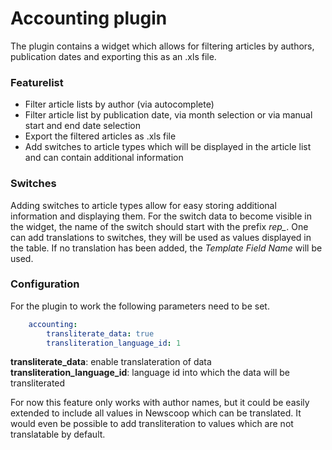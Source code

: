 # Accounting plugin

The plugin contains a widget which allows for filtering articles by authors,
publication dates and exporting this as an .xls file.

### Featurelist
* Filter article lists by author (via autocomplete)
* Filter article list by publication date, via month selection or via manual start and end date selection
* Export the filtered articles as .xls file
* Add switches to article types which will be displayed in the article list and can contain additional information

### Switches
Adding switches to article types allow for easy storing additional information and displaying them. For the switch data to become visible in the widget, the name of the switch should start with the prefix *rep_*. One can add translations to switches, they will be used as values displayed in the table. If no translation has been added, the *Template Field Name* will be used.

### Configuration
For the plugin to work the following parameters need to be set.

```yaml
    accounting:
        transliterate_data: true
        transliteration_language_id: 1
```

**transliterate_data**: enable translateration of data
**transliteration_language_id**: language id into which the data will be transliterated

For now this feature only works with author names, but it could be easily extended
to include all values in Newscoop which can be translated. It would even be possible
to add transliteration to values which are not translatable by default.
